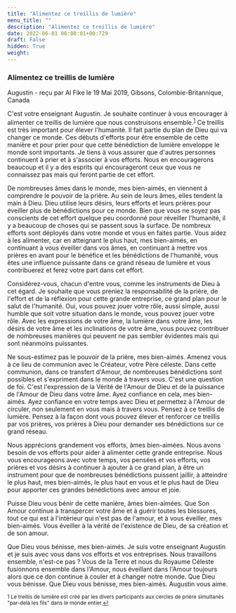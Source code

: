 ```yaml
---
title: "Alimentez ce treillis de lumière"
menu_title: ""
description: "Alimentez ce treillis de lumière"
date: 2022-06-01 06:00:01+00:729
draft: False
hidden: True
weight:
---
```

### Alimentez ce treillis de lumière

Augustin - reçu par Al Fike le 19 Mai 2019, Gibsons, Colombie-Britannique, Canada

C'est votre enseignant Augustin. Je souhaite continuer à vous encourager à alimenter ce treillis de lumière que nous construisons ensemble.<sup id=”a1”>[1](#f1)</sup> Ce treillis est très important pour élever l'humanité. Il fait partie du plan de Dieu qui va changer ce monde. Ces débuts d'efforts pour être ensemble de cette manière et pour prier pour que cette bénédiction de lumière enveloppe le monde sont importants. Je tiens à vous assurer que d'autres personnes continuent à prier et à s'associer à vos efforts. Nous en encouragerons beaucoup et il y a des esprits qui encourageront ceux que vous ne connaissez pas mais qui feront partie de cet effort.

De nombreuses âmes dans le monde, mes bien-aimés, en viennent à comprendre le pouvoir de la prière. Au sein de leurs âmes, elles tendent la main à Dieu. Dieu utilise leurs désirs, leurs efforts et leurs prières pour éveiller plus de bénédictions pour ce monde. Bien que vous ne soyez pas conscients de cet effort quelque peu coordonné pour réveiller l'humanité, il y a beaucoup de choses qui se passent sous la surface. De nombreux efforts sont déployés dans votre monde et vous en faites partie. Vous aidez à les alimenter, car en atteignant le plus haut, mes bien-aimés, en continuant à vous éveiller dans vos âmes, en continuant à mettre vos prières en avant pour le bénéfice et les bénédictions de l'humanité, vous êtes une influence puissante dans ce grand réseau de lumière et vous contribuerez et ferez votre part dans cet effort.

Considérez-vous, chacun d'entre vous, comme les instruments de Dieu à cet égard. Je souhaite que vous preniez la responsabilité de la prière, de l'effort et de la réflexion pour cette grande entreprise, ce grand plan pour le salut de l'humanité. Oui, vous pouvez jouer votre rôle, aussi simple, aussi humble que soit votre situation dans le monde, vous pouvez jouer votre rôle. Avec les expressions de votre âme, la lumière dans votre âme, les désirs de votre âme et les inclinations de votre âme, vous pouvez contribuer de nombreuses manières qui peuvent ne pas sembler évidentes mais qui sont néanmoins puissantes.

Ne sous-estimez pas le pouvoir de la prière, mes bien-aimés. Amenez vous à ce lieu de communion avec le Créateur, votre Père céleste. Dans cette communion, dans ce transfert d'Amour, de nombreuses bénédictions sont possibles et s'expriment dans le monde à travers vous. C'est une question de foi. C'est l'expression de la Vérité de l'Amour de Dieu et de la puissance de l'Amour de Dieu dans votre âme. Ayez confiance en cela, mes bien-aimés. Ayez confiance en votre temps avec Dieu et permettez à l'Amour de circuler, non seulement en vous mais à travers vous. Pensez à ce treillis de lumière. Pensez à la façon dont vous pouvez élever et renforcer ce treillis par vos prières, vos prières à Dieu pour demander ses bénédictions sur ce grand réseau.

Nous apprécions grandement vos efforts, âmes bien-aimées. Nous avons besoin de vos efforts pour aider à alimenter cette grande entreprise. Nous vous encourageons avec votre temps, vos pensées et vos efforts, vos prières et vos désirs à continuer à ajouter à ce grand plan, à être un instrument pour que de nombreuses bénédictions puissent jaillir, à atteindre le plus haut, mes bien-aimés, le plus haut en vous et le plus haut de Dieu pour apporter ces grandes bénédictions avec amour et joie.

Puisse Dieu vous bénir de cette manière, âmes bien-aimées. Que Son Amour continue à transpercer votre âme et à guérir toutes les blessures, tout ce qui est à l'intérieur qui n'est pas de l'amour, et à vous éveiller, mes bien-aimés. Vous éveiller à la vérité de l'existence de Dieu, de sa création et de son amour.

Que Dieu vous bénisse, mes bien-aimés. Je suis votre enseignant Augustin et je suis avec vous dans vos efforts et vos entreprises. Nous travaillons ensemble, n'est-ce pas ? Vous de la Terre et nous du Royaume Céleste fusionnons ensemble dans l'Amour, nous éveillant dans l'Amour toujours alors que ce don continue à couler et à changer notre monde. Que Dieu vous bénisse. Que Dieu vous bénisse, mes bien-aimés. Augustin vous aime.
<small>

1 <large id=”f1”> Le treillis de lumière est créé par les divers participants aux cercles de prière simultanés "par-delà les fils" dans le monde entier.[↩](#a1)





